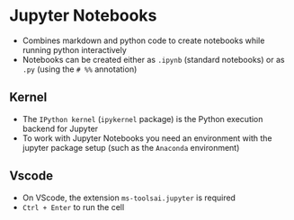 # Jupyter Notebooks

- Combines markdown and python code to create notebooks while running python interactively
- Notebooks can be created either as `.ipynb` (standard notebooks) or as `.py` (using the `# %%` annotation)

## Kernel

- The `IPython kernel` (`ipykernel` package) is the Python execution backend for Jupyter
- To work with Jupyter Notebooks you need an environment with the jupyter package setup (such as the `Anaconda` environment)

## Vscode

- On VScode, the extension `ms-toolsai.jupyter` is required
- `Ctrl + Enter` to run the cell
